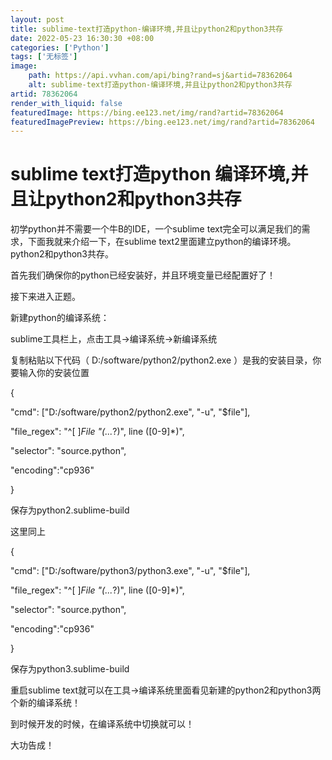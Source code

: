 ```yaml
---
layout: post
title: sublime-text打造python-编译环境,并且让python2和python3共存
date: 2022-05-23 16:30:30 +08:00
categories: ['Python']
tags: ['无标签']
image:
    path: https://api.vvhan.com/api/bing?rand=sj&artid=78362064
    alt: sublime-text打造python-编译环境,并且让python2和python3共存
artid: 78362064
render_with_liquid: false
featuredImage: https://bing.ee123.net/img/rand?artid=78362064
featuredImagePreview: https://bing.ee123.net/img/rand?artid=78362064
---
```


# sublime text打造python 编译环境,并且让python2和python3共存

初学python并不需要一个牛B的IDE，一个sublime text完全可以满足我们的需求，下面我就来介绍一下，在sublime text2里面建立python的编译环境。python2和python3共存。

首先我们确保你的python已经安装好，并且环境变量已经配置好了！

接下来进入正题。

新建python的编译系统：

sublime工具栏上，点击工具->编译系统->新编译系统

复制粘贴以下代码（
D:/software/python2/python2.exe
）是我的安装目录，你要输入你的安装位置

{
  
"cmd": ["D:/software/python2/python2.exe", "-u", "$file"],
  
"file\_regex": "^[ ]*File \"(...*?)\", line ([0-9]*)",
  
"selector": "source.python",
  


"encoding":"cp936"
  
}

保存为python2.sublime-build

这里同上

{
  
"cmd": ["D:/software/python3/python3.exe", "-u", "$file"],
  
"file\_regex": "^[ ]*File \"(...*?)\", line ([0-9]*)",
  
"selector": "source.python",
  
"encoding":"cp936"
  
}

保存为python3.sublime-build

重启sublime text就可以在工具->编译系统里面看见新建的python2和python3两个新的编译系统！

到时候开发的时候，在编译系统中切换就可以！

大功告成！